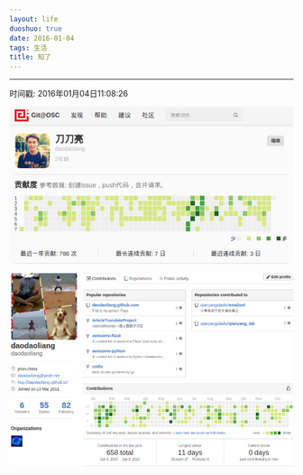 ```yaml
---
layout: life
duoshuo: true
date: 2016-01-04
tags: 生活
title: 知了
---
```


******

时间戳:  2016年01月04日11:08:26

![oschina](/life/2016/2016res/oschina.png)

![github](/life/2016/2016res/github.png)
